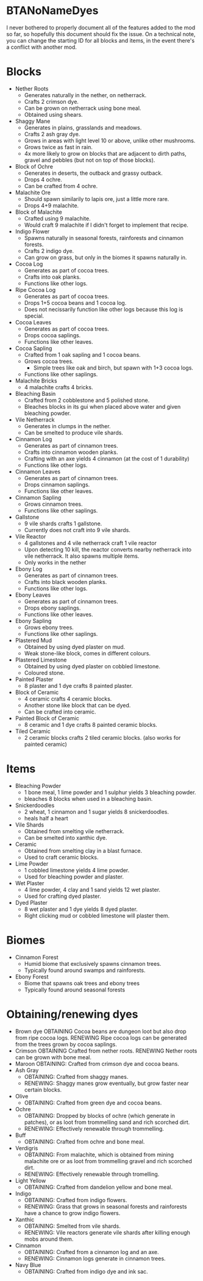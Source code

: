 # BTANoNameDyes
I never bothered to properly document all of the features added to the mod so far, so hopefully this document should fix the issue. 
On a technical note, you can change the starting ID for all blocks and items, in the event there's a conflict with another mod. 

# Blocks
+ Nether Roots
  + Generates naturally in the nether, on netherrack.
  + Crafts 2 crimson dye.
  + Can be grown on netherrack using bone meal.
  + Obtained using shears.
+ Shaggy Mane
  + Generates in plains, grasslands and meadows.
  + Crafts 2 ash gray dye.
  + Grows in areas with light level 10 or above, unlike other mushrooms.
  + Grows twice as fast in rain.
  + 4x more likely to grow on blocks that are adjacent to dirth paths, gravel and pebbles (but not on top of those blocks).
+ Block of Ochre
  + Generates in deserts, the outback and grassy outback.
  + Drops 4 ochre.
  + Can be crafted from 4 ochre.
+ Malachite Ore
  + Should spawn similarily to lapis ore, just a little more rare.
  + Drops 4+9 malachite.
+ Block of Malachite
  + Crafted using 9 malachite.
  + Would craft 9 malachite if I didn't forget to implement that recipe.
+ Indigo Flower
  + Spawns naturally in seasonal forests, rainforests and cinnamon forests.
  + Crafts 2 indigo dye.
  + Can grow on grass, but only in the biomes it spawns naturally in.
+ Cocoa Log
  + Generates as part of cocoa trees.
  + Crafts into oak planks.
  + Functions like other logs.
+ Ripe Cocoa Log
  + Generates as part of cocoa trees.
  + Drops 1+5 cocoa beans and 1 cocoa log.
  + Does not necissarily function like other logs because this log is special.
+ Cocoa Leaves
  + Generates as part of cocoa trees.
  + Drops cocoa saplings.
  + Functions like other leaves.
+ Cocoa Sapling
  + Crafted from 1 oak sapling and 1 cocoa beans.
  + Grows cocoa trees.
      + Simple trees like oak and birch, but spawn with 1+3 cocoa logs.
  + Functions like other saplings.
+ Malachite Bricks
  + 4 malachite crafts 4 bricks.
+ Bleaching Basin
  + Crafted from 2 cobblestone and 5 polished stone.
  + Bleaches blocks in its gui when placed above water and given bleaching powder.
+ Vile Netherrack
  + Generates in clumps in the nether.
  + Can be smelted to produce vile shards.
+ Cinnamon Log
  + Generates as part of cinnamon trees.
  + Crafts into cinnamon wooden planks.
  + Crafting with an axe yields 4 cinnamon (at the cost of 1 durability)
  + Functions like other logs.
+ Cinnamon Leaves
  + Generates as part of cinnamon trees.
  + Drops cinnamon saplings.
  + Functions like other leaves.
+ Cinnamon Sapling
  + Grows cinnamon trees.
  + Functions like other saplings.
+ Gallstone
  + 9 vile shards crafts 1 gallstone.
  + Currently does not craft into 9 vile shards.
+ Vile Reactor
  + 4 gallstones and 4 vile netherrack craft 1 vile reactor
  + Upon detecting 10 kill, the reactor converts nearby netherrack into vile netherrack. It also spawns multiple items.
  + Only works in the nether
+ Ebony Log
  + Generates as part of cinnamon trees.
  + Crafts into black wooden planks.
  + Functions like other logs.
+ Ebony Leaves
  + Generates as part of cinnamon trees.
  + Drops ebony saplings.
  + Functions like other leaves.
+ Ebony Sapling
  + Grows ebony trees.
  + Functions like other saplings.
+ Plastered Mud
  + Obtained by using dyed plaster on mud.
  + Weak stone-like block, comes in different colours.
+ Plastered Limestone
  + Obtained by using dyed plaster on cobbled limestone.
  + Coloured stone.
+ Painted Plaster
  + 8 plaster and 1 dye crafts 8 painted plaster.
+ Block of Ceramic
  + 4 ceramic crafts 4 ceramic blocks.
  + Another stone like block that can be dyed.
  + Can be crafted into ceramic.
+ Painted Block of Ceramic
  + 8 ceramic and 1 dye crafts 8 painted ceramic blocks.
+ Tiled Ceramic
  + 2 ceramic blocks crafts 2 tiled ceramic blocks. (also works for painted ceramic)

# Items
+ Bleaching Powder
  + 1 bone meal, 1 lime powder and 1 sulphur yields 3 bleaching powder.
  + bleaches 8 blocks when used in a bleaching basin.
+ Snickerdoodles
  + 2 wheat, 1 cinnamon and 1 sugar yields 8 snickerdoodles.
  + heals half a heart
+ Vile Shards
  + Obtained from smelting vile netherrack.
  + Can be smelted into xanthic dye.
+ Ceramic
  + Obtained from smelting clay in a blast furnace.
  + Used to craft ceramic blocks.
+ Lime Powder
  + 1 cobbled limestone yields 4 lime powder.
  + Used for bleaching powder and plaster.
+ Wet Plaster
  + 4 lime powder, 4 clay and 1 sand yields 12 wet plaster.
  + Used for crafting dyed plaster.
+ Dyed Plaster
  + 8 wet plaster and 1 dye yields 8 dyed plaster.
  + Right clicking mud or cobbled limestone will plaster them.
  

# Biomes
+ Cinnamon Forest
  + Humid biome that exclusively spawns cinnamon trees.
  + Typically found around swamps and rainforests.
+ Ebony Forest
  + Biome that spawns oak trees and ebony trees
  + Typically found around seasonal forests

# Obtaining/renewing dyes
+ Brown dye
  OBTAINING Cocoa beans are dungeon loot but also drop from ripe cocoa logs.
  RENEWING Ripe cocoa logs can be generated from the trees grown by cocoa saplings.
+ Crimson
  OBTAINING Crafted from nether roots.
  RENEWING Nether roots can be grown with bone meal.
+ Maroon
  OBTAINING: Crafted from crimson dye and cocoa beans.
+ Ash Gray
  - OBTAINING: Crafted from shaggy manes.
  - RENEWING: Shaggy manes grow eventually, but grow faster near certain blocks.
+ Olive
  - OBTAINING: Crafted from green dye and cocoa beans.
+ Ochre
  - OBTAINING: Dropped by blocks of ochre (which generate in patches), or as loot from trommelling sand and rich scorched dirt.
  - RENEWING: Effectively renewable through trommelling.
+ Buff
  - OBTAINING: Crafted from ochre and bone meal.
+ Verdigris
  - OBTAINING: From malachite, which is obtained from mining malachite ore or as loot from trommelling gravel and rich scorched dirt.
  - RENEWING: Effectively renewable through tromelling.
+ Light Yellow
  - OBTAINING: Crafted from dandelion yellow and bone meal.
+ Indigo
  - OBTAINING: Crafted from indigo flowers.
  - RENEWING: Grass that grows in seasonal forests and rainforests have a chance to grow indigo flowers.
+ Xanthic
  - OBTAINING: Smelted from vile shards.
  - RENEWING: Vile reactors generate vile shards after killing enough mobs around them.
+ Cinnamon
  - OBTAINING: Crafted from a cinnamon log and an axe.
  - RENEWING: Cinnamon logs generate in cinnamon trees.
+ Navy Blue
  - OBTAINING: Crafted from indigo dye and ink sac.